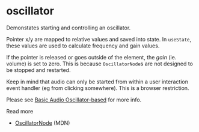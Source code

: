 # oscillator

Demonstates starting and controlling an oscillator.

Pointer x/y are mapped to relative values and saved into state. In `useState`, these values are used to calculate frequency and gain values. 

If the pointer is released or goes outside of the element, the _gain_ (ie. volume) is set to zero. This is because `OscillatorNode`s are not designed to be stopped and restarted.

Keep in mind that audio can only be started from within a user interaction event handler (eg from clicking somewhere). This is a browser restriction.

Please see [Basic Audio Oscillator-based](../Basic-Audio-Osc.md) for more info.

Read more
* [OscillatorNode](https://developer.mozilla.org/en-US/docs/Web/API/OscillatorNode) (MDN)

